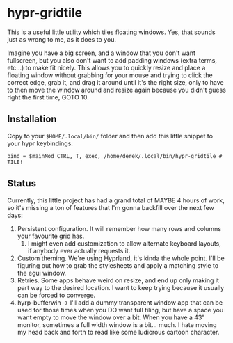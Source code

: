 hypr-gridtile
=============

This is a useful little utility which tiles floating windows. Yes, that sounds
just as wrong to me, as it does to you.

Imagine you have a big screen, and a window that you don't want fullscreen, but
you also don't want to add padding windows (extra terms, etc...) to make fit
nicely. This allows you to quickly resize and place a floating window without
grabbing for your mouse and trying to click the correct edge, grab it, and
drag it around until it's the right size, only to have to then move the window
around and resize again because you didn't guess right the first time, GOTO 10.

Installation
------------

Copy to your `$HOME/.local/bin/` folder and then add this little snippet to
your hypr keybindings:

```
bind = $mainMod CTRL, T, exec, /home/derek/.local/bin/hypr-gridtile # TILE!
```

Status
------

Currently, this little project has had a grand total of MAYBE 4 hours of work,
so it's missing a ton of features that I'm gonna backfill over the next few days:

 1. Persistent configuration. It will remember how many rows and columns your
    favourite grid has.
    1. I might even add customization to allow alternate keyboard layouts, if
       anybody ever actually requests it.
 2. Custom theming. We're using Hyprland, it's kinda the whole point. I'll 
    be figuring out how to grab the stylesheets and apply a matching style
    to the egui window.
 3. Retries. Some apps behave weird on resize, and end up only making it part
    way to the desired location. I want to keep trying because it usually
    can be forced to converge.
 4. hyrp-bufferwin -> I'll add a dummy transparent window app that can be
    used for those times when you DO want full tiling, but have a space you
    want empty to move the window over a bit. When you have a 43" monitor,
    sometimes a full width window is a bit... much. I hate moving my head back
    and forth to read like some ludicrous cartoon character.
